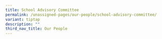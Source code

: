 ```yaml
---
title: School Advisory Committee
permalink: /unassigned-pages/our-people/school-advisory-committee/
variant: tiptap
description: ""
third_nav_title: Our People
---
```

